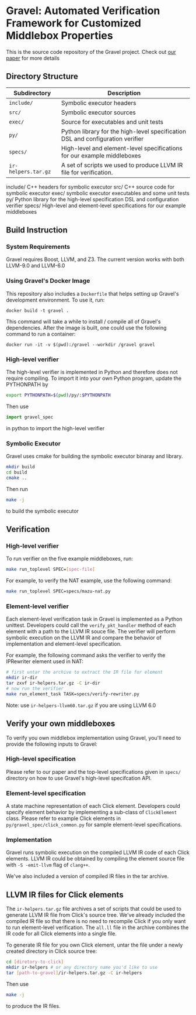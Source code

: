 # Gravel: Automated Verification Framework for Customized Middlebox Properties

This is the source code repository of the Gravel project.
Check out [our paper](https://www.usenix.org/system/files/nsdi20-paper-zhang_kaiyuan.pdf) for more details

## Directory Structure

Subdirectory      | Description
------------------| ---------------
`include/`        | Symbolic executor headers
`src/`            | Symbolic executor sources
`exec/`           | Source for executables and unit tests
`py/`             | Python library for the high-level specification DSL and configuration verifier
`specs/`          | High-level and element-level specifications for our example middleboxes
`ir-helpers.tar.gz` | A set of scripts we used to produce LLVM IR file for verification.

include/ C++ headers for symbolic executor
src/ C++ source code for symbolic executor
exec/ symbolic executor executables and some unit tests
py/ Python library for the high-level specification DSL and configuration verifier
specs/ High-level and element-level specifications for our example middleboxes

## Build Instruction
### System Requirements
Gravel requires Boost, LLVM, and Z3. The current version works with both LLVM-9.0 and LLVM-6.0

### Using Gravel's Docker Image
This repository also includes a `Dockerfile` that helps setting up Gravel's development environment. To use it, run:
```
docker build -t gravel .
```
This command will take a while to install / compile all of Gravel's dependencies. After the image is built, one could use the following command to run a container:
```
docker run -it -v $(pwd):/gravel --workdir /gravel gravel 
```

### High-level verifier
The high-level verifier is implemented in Python and therefore does not require compiling. To import it into your own Python program, update the PYTHONPATH by
```bash
export PYTHONPATH=$(pwd)/py/:$PYTHONPATH
```
Then use
```python
import gravel_spec
```
in python to import the high-level verifier


### Symbolic Executor
Gravel uses cmake for building the symbolic executor binaray and library.

```bash
mkdir build
cd build
cmake ..
```
Then run
```bash
make -j
```
to build the symbolic executor

## Verification
### High-level verifier
To run verifier on the five example middleboxes, run:
```bash
make run_toplevel SPEC=[spec-file]
```

For example, to verify the NAT example, use the following command:
```bash
make run_toplevel SPEC=specs/mazu-nat.py
```

### Element-level verifier
Each element-level verification task in Gravel is implemented as a Python unittest. Developers could call the `verify_pkt_handler` method of each element with a path to the LLVM IR souce file. The verifier will perform symbolic execution on the LLVM IR and compare the behavior of implementation and element-level specification.

For example, the following command asks the verifier to verify the IPRewriter element used in NAT:
```bash
# first untar the archive to extract the IR file for element
mkdir ir-dir
tar zxvf ir-helpers.tar.gz -C ir-dir
# now run the verifier
make run_element_task TASK=specs/verify-rewriter.py
```
Note: use `ir-helpers-llvm60.tar.gz` if you are using LLVM 6.0

## Verify your own middleboxes
To verify you own middlebox implementation using Gravel, 
you'll need to provide the following inputs to Gravel:

### High-level specification
Please refer to our paper and the top-level specifications given in `specs/` directory on how to use Gravel's high-level specifcation API.

### Element-level specification
A state machine representation of each Click element.
Developers could specify element behavior by implementing a sub-class of `ClickElement` class.
Please refer to example Click elements in `py/gravel_spec/click_common.py` for sample element-level specifications.

### Implementation
Gravel runs symbolic execution on the compiled LLVM IR code of each Click elements.
LLVM IR could be obtained by compiling the element source file with `-S -emit-llvm` flag of `clang++`.

We've also included a version of compiled IR files in the tar archive.

## LLVM IR files for Click elements
The `ir-helpers.tar.gz` file archives a set of scripts that could be used to generate LLVM IR file from Click's source tree.
We've already included the compiled IR file so that there is no need to recompile Click if you only want to run element-level verification.
The `all.ll` file in the archive combines the IR code for all Click elements into a single file.

To generate IR file for you own Click element, untar the file under a newly created directory in Click source tree:
```bash
cd [diretory-to-click]
mkdir ir-helpers # or any directory name you'd like to use
tar [path-to-gravel]/ir-helpers.tar.gz -C ir-helpers
```

Then use
```bash
make -j
```
to produce the IR files.

